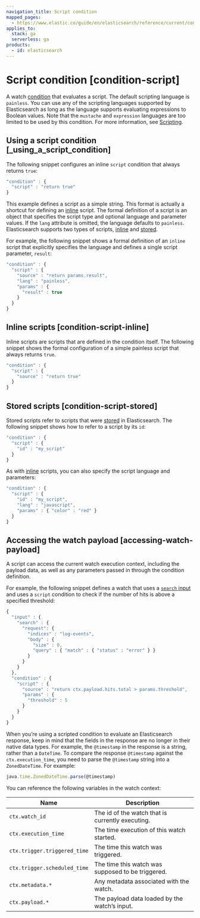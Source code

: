 ```yaml
---
navigation_title: Script condition
mapped_pages:
  - https://www.elastic.co/guide/en/elasticsearch/reference/current/condition-script.html
applies_to:
  stack: ga
  serverless: ga
products:
  - id: elasticsearch
---
```


# Script condition [condition-script]

A watch [condition](condition.md) that evaluates a script. The default scripting language is `painless`. You can use any of the scripting languages supported by Elasticsearch as long as the language supports evaluating expressions to Boolean values. Note that the `mustache` and `expression` languages are too limited to be used by this condition. For more information, see [Scripting](../../scripting.md).

## Using a script condition [_using_a_script_condition]

The following snippet configures an inline `script` condition that always returns `true`:

```js
"condition" : {
  "script" : "return true"
}
```

This example defines a script as a simple string. This format is actually a shortcut for defining an [inline](#condition-script-inline) script. The formal definition of a script is an object that specifies the script type and optional language and parameter values. If the `lang` attribute is omitted, the language defaults to `painless`. Elasticsearch supports two types of scripts, [inline](#condition-script-inline) and [stored](#condition-script-stored).

For example, the following snippet shows a formal definition of an `inline` script that explicitly specifies the language and defines a single script parameter, `result`:

```js
"condition" : {
  "script" : {
    "source" : "return params.result",
    "lang" : "painless",
    "params" : {
      "result" : true
    }
  }
}
```

## Inline scripts [condition-script-inline]

Inline scripts are scripts that are defined in the condition itself. The following snippet shows the formal configuration of a simple painless script that always returns `true`.

```js
"condition" : {
  "script" : {
    "source" : "return true"
  }
}
```

## Stored scripts [condition-script-stored]

Stored scripts refer to scripts that were [stored](../../scripting/modules-scripting-using.md) in Elasticsearch. The following snippet shows how to refer to a script by its `id`:

```js
"condition" : {
  "script" : {
    "id" : "my_script"
  }
}
```

As with [inline](#condition-script-inline) scripts, you can also specify the script language and parameters:

```js
"condition" : {
  "script" : {
    "id" : "my_script",
    "lang" : "javascript",
    "params" : { "color" : "red" }
  }
}
```

## Accessing the watch payload [accessing-watch-payload]

A script can access the current watch execution context, including the payload data, as well as any parameters passed in through the condition definition.

For example, the following snippet defines a watch that uses a [`search` input](input-search.md) and uses a `script` condition to check if the number of hits is above a specified threshold:

```js
{
  "input" : {
    "search" : {
      "request": {
        "indices" : "log-events",
        "body" : {
          "size" : 0,
          "query" : { "match" : { "status" : "error" } }
        }
      }
    }
  },
  "condition" : {
    "script" : {
      "source" : "return ctx.payload.hits.total > params.threshold",
      "params" : {
        "threshold" : 5
      }
    }
  }
}
```

When you’re using a scripted condition to evaluate an Elasticsearch response, keep in mind that the fields in the response are no longer in their native data types. For example, the `@timestamp` in the response is a string, rather than a `DateTime`. To compare the response `@timestamp` against the `ctx.execution_time`, you need to parse the `@timestamp` string into a `ZonedDateTime`. For example:

```js
java.time.ZonedDateTime.parse(@timestamp)
```

You can reference the following variables in the watch context:

| Name | Description |
| --- | --- |
| `ctx.watch_id` | The id of the watch that is currently executing. |
| `ctx.execution_time` | The time execution of this watch started. |
| `ctx.trigger.triggered_time` | The time this watch was triggered. |
| `ctx.trigger.scheduled_time` | The time this watch was supposed to be triggered. |
| `ctx.metadata.*` | Any metadata associated with the watch. |
| `ctx.payload.*` | The payload data loaded by the watch’s input. |
